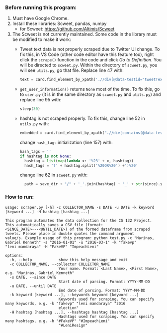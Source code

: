 ### Before running this program:

1. Must have Google Chrome.
2. Install these libraries: Scweet, pandas, numpy
    - for Scweet: https://github.com/Altimis/Scweet
3. The Scweet is not currently maintained. Some code in the library must be modified
   to make it work:
    - Tweet text data is not properly scraped due to Twitter UI change. To fix this, 
      in VS Code (other code editor have this feature too), right click the `scrape()` 
      function in the code and click _Go to Definition_. You will be directed to 
      `scweet.py`. Within the directory of `scweet.py`, you will see `utils.py`, go 
      that file. Replace line 47 with:
    
      ```python
      text = card.find_element_by_xpath('.//div[@data-testid="tweetText"]').text
      ```
    - `get_user_information()` returns `None` most of the time. To fix this, go to `user.py`
      (it is in the same directory as `scweet.py` and `utils.py`) and replace
      line 95 with:
      
      ```python
      sleep(30)
      ```
    - hashtag is not scraped properly. To fix this, change line 52 in `utils.py` with:

      ```python
      embedded = card.find_element_by_xpath(".//div[contains(@data-testid, 'videoPlayer') or contains(@data-testid, 'tweetPhoto')]//img").get_attribute('src')
      ```

      change `hash_tags` initialization (line 157) with:

      ```python
      hash_tags = ''
      if hashtag is not None:
        hashtag = list(map(lambda x: '%23' + x, hashtag))
        hash_tags = '(' + hashtag.split('%20OR%20') +')%20'
      ```

      change line 62 in `scweet.py` with:
      ```python
        path = save_dir + "/" + '_'.join(hashtag) + '_' + str(since).split(' ')[0] + '_' + str(until).split(' ')[0] + '.csv'
      ```

### How to run:
```
usage: scraper.py [-h] -c COLLECTOR_NAME -s DATE -u DATE -k keyword [keyword ...] -H hashtag [hashtag ...]

This program automates the data collection for the CS 132 Project. This automatically saves a CSV file (format:
<SINCE_DATE>---<UNTIL_DATE>) of the formed dataframe from scraped tweets. Please place in double quotes the command argument      
value/s. Example usage of this program: python test.py -c "Marinas, Gabriel Kenneth" -s "2016-01-01" -u "2016-03-1" -k "fakevp"   
"leni mandaraya" -H "FakeVP" "ImpeachLeni"

options:
  -h, --help            show this help message and exit
  -c COLLECTOR_NAME, --collector COLLECTOR_NAME
                        Your name. Format: <Last Name>, <First Name>, e.g. "Marinas, Gabriel Kenneth"
  -s DATE, --since DATE
                        Start date of parsing. Format: YYYY-MM-DD
  -u DATE, --until DATE
                        End date of parsing. Format: YYYY-MM-DD
  -k keyword [keyword ...], --keywords keyword [keyword ...]
                        Keywords used for scraping. You can specify many keywords, e.g. -k "fakevp" "leni mandaraya" "2016        
                        election"
  -H hashtag [hashtag ...], --hashtags hashtag [hashtag ...]
                        Hashtags used for scraping. You can specify many hashtags, e.g. -h "#FakeVP" "#ImpeachLeni"
                        "#LeniResign"
```